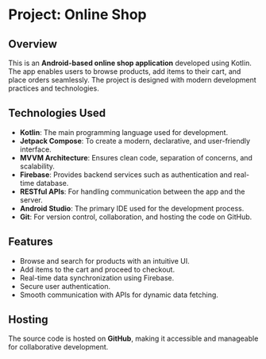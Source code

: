 # Project: Online Shop  

## Overview  
This is an **Android-based online shop application** developed using Kotlin. The app enables users to browse products, add items to their cart, and place orders seamlessly. The project is designed with modern development practices and technologies.  

## Technologies Used  
- **Kotlin**: The main programming language used for development.  
- **Jetpack Compose**: To create a modern, declarative, and user-friendly interface.  
- **MVVM Architecture**: Ensures clean code, separation of concerns, and scalability.  
- **Firebase**: Provides backend services such as authentication and real-time database.  
- **RESTful APIs**: For handling communication between the app and the server.  
- **Android Studio**: The primary IDE used for the development process.  
- **Git**: For version control, collaboration, and hosting the code on GitHub.  

## Features  
- Browse and search for products with an intuitive UI.  
- Add items to the cart and proceed to checkout.  
- Real-time data synchronization using Firebase.  
- Secure user authentication.  
- Smooth communication with APIs for dynamic data fetching.  

## Hosting  
The source code is hosted on **GitHub**, making it accessible and manageable for collaborative development.  
